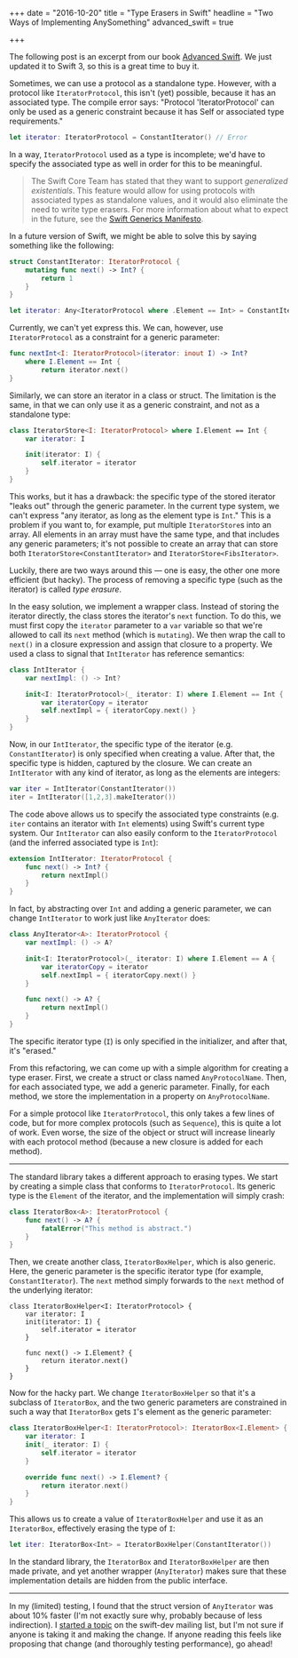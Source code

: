 +++
date = "2016-10-20"
title = "Type Erasers in Swift"
headline = "Two Ways of Implementing AnySomething"
advanced_swift = true

+++

The following post is an excerpt from our book [Advanced Swift](https://www.objc.io/books/advanced-swift/). We just updated it to Swift 3, so this is a great time to buy it.

Sometimes, we can use a protocol as a standalone type. However, with a protocol like `IteratorProtocol`, this isn't (yet) possible, because it has an associated type. The compile error says: "Protocol 'IteratorProtocol' can only be used as a generic constraint because it has Self or associated type requirements."

```swift
let iterator: IteratorProtocol = ConstantIterator() // Error
```

In a way, `IteratorProtocol` used as a type is incomplete; we'd have to specify the associated type as well in order for this to be meaningful.

> The Swift Core Team has stated that they want to support *generalized existentials*. This feature would allow for using protocols with associated types as standalone values, and it would also eliminate the need to write type erasers. For more information about what to expect in the future, see the [Swift Generics Manifesto](https://lists.swift.org/pipermail/swift-evolution/Week-of-Mon-20160229/011666.html).

In a future version of Swift, we might be able to solve this by saying something like the following:

```swift
struct ConstantIterator: IteratorProtocol {
    mutating func next() -> Int? {
        return 1
    }
}

let iterator: Any<IteratorProtocol where .Element == Int> = ConstantIterator()
```

Currently, we can't yet express this. We can, however, use `IteratorProtocol` as a constraint for a generic parameter:

```swift
func nextInt<I: IteratorProtocol>(iterator: inout I) -> Int?
    where I.Element == Int {
        return iterator.next()
}
```

Similarly, we can store an iterator in a class or struct. The limitation is the same, in that we can only use it as a generic constraint, and not as a standalone type:

```swift
class IteratorStore<I: IteratorProtocol> where I.Element == Int {
    var iterator: I

    init(iterator: I) {
        self.iterator = iterator
    }
}
```

This works, but it has a drawback: the specific type of the stored iterator "leaks out" through the generic parameter. In the current type system, we can't express "any iterator, as long as the element type is `Int`." This is a problem if you want to, for example, put multiple `IteratorStore`s into an array. All elements in an array must have the same type, and that includes any generic parameters; it's not possible to create an array that can store both `IteratorStore<ConstantIterator>` and `IteratorStore<FibsIterator>`.

Luckily, there are two ways around this — one is easy, the other one more efficient (but hacky). The process of removing a specific type (such as the iterator) is called _type erasure_.

In the easy solution, we implement a wrapper class. Instead of storing the iterator directly, the class stores the iterator's `next` function. To do this, we must first copy the `iterator` parameter to a `var` variable so that we're allowed to call its `next` method (which is `mutating`). We then wrap the call to `next()` in a closure expression and assign that closure to a property. We used a class to signal that `IntIterator` has reference semantics:

```swift
class IntIterator {
    var nextImpl: () -> Int?

    init<I: IteratorProtocol>(_ iterator: I) where I.Element == Int {
        var iteratorCopy = iterator
        self.nextImpl = { iteratorCopy.next() }
    }
}
```

Now, in our `IntIterator`, the specific type of the iterator (e.g. `ConstantIterator`) is only specified when creating a value. After that, the specific type is hidden, captured by the closure. We can create an `IntIterator` with any kind of iterator, as long as the elements are integers:

```swift
var iter = IntIterator(ConstantIterator())
iter = IntIterator([1,2,3].makeIterator())
```

The code above allows us to specify the associated type constraints (e.g. `iter` contains an iterator with `Int` elements) using Swift's current type system. Our `IntIterator` can also easily conform to the `IteratorProtocol` (and the inferred associated type is `Int`):

```swift
extension IntIterator: IteratorProtocol {
    func next() -> Int? {
        return nextImpl()
    }
}
```

In fact, by abstracting over `Int` and adding a generic parameter, we can change `IntIterator` to work just like `AnyIterator` does:

```swift
class AnyIterator<A>: IteratorProtocol {
    var nextImpl: () -> A?

    init<I: IteratorProtocol>(_ iterator: I) where I.Element == A {
        var iteratorCopy = iterator
        self.nextImpl = { iteratorCopy.next() }
    }

    func next() -> A? {
        return nextImpl()
    }
}
```

The specific iterator type (`I`) is only specified in the initializer, and after that, it's "erased."

From this refactoring, we can come up with a simple algorithm for creating a type eraser. First, we create a struct or class named `AnyProtocolName`. Then, for each associated type, we add a generic parameter. Finally, for each method, we store the implementation in a property on `AnyProtocolName`.

For a simple protocol like `IteratorProtocol`, this only takes a few lines of code, but for more complex protocols (such as `Sequence`), this is quite a lot of work. Even worse, the size of the object or struct will increase linearly with each protocol method (because a new closure is added for each method).

---

The standard library takes a different approach to erasing types. We start by creating a simple class that conforms to `IteratorProtocol`. Its generic type is the `Element` of the iterator, and the implementation will simply crash:

```swift
class IteratorBox<A>: IteratorProtocol {
    func next() -> A? {
        fatalError("This method is abstract.")
    }
}
```

Then, we create another class, `IteratorBoxHelper`, which is also generic. Here, the generic parameter is the specific iterator type (for example, `ConstantIterator`). The `next` method simply forwards to the `next` method of the underlying iterator:

```swift-example
class IteratorBoxHelper<I: IteratorProtocol> {
    var iterator: I
    init(iterator: I) {
        self.iterator = iterator
    }

    func next() -> I.Element? {
        return iterator.next()
    }
}
```

Now for the hacky part. We change `IteratorBoxHelper` so that it's a subclass of `IteratorBox`, and the two generic parameters are constrained in such a way that `IteratorBox` gets `I`'s element as the generic parameter:

```swift
class IteratorBoxHelper<I: IteratorProtocol>: IteratorBox<I.Element> {
    var iterator: I
    init(_ iterator: I) {
        self.iterator = iterator
    }

    override func next() -> I.Element? {
        return iterator.next()
    }
}
```

This allows us to create a value of `IteratorBoxHelper` and use it as an `IteratorBox`, effectively erasing the type of `I`:

```swift
let iter: IteratorBox<Int> = IteratorBoxHelper(ConstantIterator())
```

In the standard library, the `IteratorBox` and `IteratorBoxHelper` are then made private, and yet another wrapper (`AnyIterator`) makes sure that these implementation details are hidden from the public interface.

---

In my (limited) testing, I found that the struct version of `AnyIterator` was about 10% faster (I'm not exactly sure why, probably because of less indirection). I [started a topic](https://lists.swift.org/pipermail/swift-dev/Week-of-Mon-20160905/002852.html) on the swift-dev mailing list, but I'm not sure if anyone is taking it and making the change. If anyone reading this feels like proposing that change (and thoroughly testing performance), go ahead!
